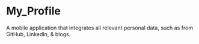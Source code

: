 # My_Profile

A mobile application that integrates all relevant personal data, such as from GitHub, LinkedIn, & blogs.
